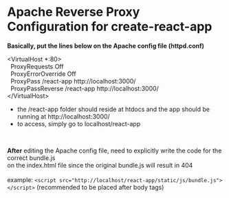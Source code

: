 # Apache Reverse Proxy Configuration for create-react-app

<strong>Basically, put the lines below on the Apache config file (httpd.conf)</strong>

&lt;VirtualHost *:80&gt;<br>
&nbsp;&nbsp;ProxyRequests Off<br>
&nbsp;&nbsp;ProxyErrorOverride Off<br>
&nbsp;&nbsp;ProxyPass /react-app http://localhost:3000/<br>
&nbsp;&nbsp;ProxyPassReverse /react-app http://localhost:3000/<br>
&lt;/VirtualHost&gt;<br>


<ul>
<li>the /react-app folder should reside at htdocs and the app should be running at http://localhost:3000/</li>
<li>to access, simply go to localhost/react-app</li>
</ul><br>

<strong>After</strong> editing the Apache config file, need to explicitly write the code for the correct bundle.js<br>on the index.html file since the original bundle.js will result in 404<br><br>example: `<script src="http://localhost/react-app/static/js/bundle.js"></script>` (recommended to be placed after body tags)
